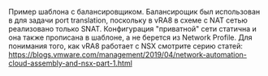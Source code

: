 Пример шаблона с балансировщиком.
Балансирощик был использован в для задачи port translation, поскольку в vRA8 в схеме с NAT сетью реализовано только SNAT.
Конфигурация "приватной" сети статична и она также прописана в шаблоне, а не берется из Network Profile.
Для понимания того, как vRA8 работает с NSX смотрите серию статей: https://blogs.vmware.com/management/2019/04/network-automation-cloud-assembly-and-nsx-part-1.html